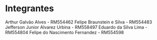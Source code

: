 # Integrantes 

Arthur Galvão Alves - RM554462 
Felipe Braunstein e Silva - RM554483 
Jefferson Junior Alvarez Urbina - RM558497
Eduardo da Silva Lima - RM554804 
Felipe do Nascimento Fernandez - RM554598


